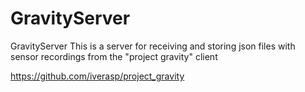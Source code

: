 # GravityServer
GravityServer
This is a server for receiving and storing json files with sensor recordings from the "project gravity" client

https://github.com/iverasp/project_gravity
